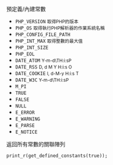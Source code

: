預定義/內建常數
* `PHP_VERSION` <small>取得PHP的版本</small>
* `PHP_OS` <small>取得執行PHP解析器的作業系統名稱</small>
* `PHP_CONFIG_FILE_PATH`
* `PHP_INT_MAX` <small>取得整數的最大值</small>
* `PHP_INT_SIZE`
* `PHP_EOL`
* `DATE_ATOM` <small>Y-m-d\TH:i:sP</small>
* `DATE_RSS` <small>D, d M Y H:i:s O</small>
* `DATE_COOKIE` <small>l, d-M-y H:i:s T</small>
* `DATE_W3C` <small>Y-m-d\TH:i:sP</small>
* `M_PI`
* `TRUE`
* `FALSE`
* `NULL`
* `E_ERROR`
* `E_WARNING`
* `E_PARSE`
* `E_NOTICE`

返回所有常數的關聯陣列
```
print_r(get_defined_constants(true));
```